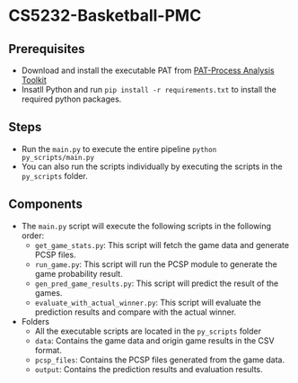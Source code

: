 # CS5232-Basketball-PMC

## Prerequisites
* Download and install the executable PAT from [PAT-Process Analysis Toolkit](https://pat.comp.nus.edu.sg/?page_id=2660)
* Insatll Python and run `pip install -r requirements.txt` to install the required python packages.

## Steps
* Run the `main.py` to execute the entire pipeline `python py_scripts/main.py`
* You can also run the scripts individually by executing the scripts in the `py_scripts` folder.

## Components
* The `main.py` script will execute the following scripts in the following order:
    * `get_game_stats.py`: This script will fetch the game data and generate PCSP files.
    * `run_game.py`: This script will run the PCSP module to generate the game probability result.
    * `gen_pred_game_results.py`: This script will predict the result of the games.
    * `evaluate_with_actual_winner.py`: This script will evaluate the prediction results and compare with the actual winner.
* Folders
    * All the executable scripts are located in the `py_scripts` folder
    * `data`: Contains the game data and origin game results in the CSV format.
    * `pcsp_files`: Contains the PCSP files generated from the game data.
    * `output`: Contains the prediction results and evaluation results.

